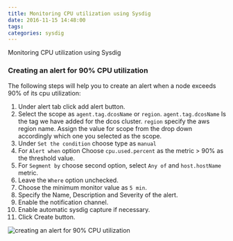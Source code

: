 ```yaml
---
title: Monitoring CPU utilization using Sysdig
date: 2016-11-15 14:48:00
tags:
categories: sysdig
---
```


Monitoring CPU utilization using Sysdig



### Creating an alert for 90% CPU utilization

The following steps will help you to create an alert when a node exceeds 90% of its cpu utilization:
 
1. Under alert tab click add alert button.
2. Select the scope as `agent.tag.dcosName` or `region`. `agent.tag.dcosName` Is the tag we have added for the dcos cluster. `region` specify the aws region name. Assign the value for scope from the drop down accordingly which one you selected as the scope.
3. Under `Set the condition` choose type as `manual`
4. For `Alert when` option Choose `cpu.used.percent` as the metric > 90% as the threshold value.
5. For `Segment by` choose second option, select `Any of` and `host.hostName` metric.
6. Leave the `Where` option unchecked.
7. Choose the minimum monitor value as `5 min`.
8. Specify the Name, Description and Severity of the alert.
9. Enable the notification channel.
10. Enable automatic sysdig capture if necessary.
11. Click Create button.

![creating an alert for 90% CPU utilization](/images/sysdig/Creating-an-alert-for-90-CPU-utilization.png)
